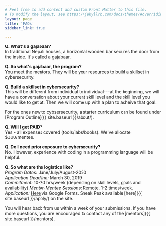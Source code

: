 ```yaml
---
# Feel free to add content and custom Front Matter to this file.
# To modify the layout, see https://jekyllrb.com/docs/themes/#overriding-theme-defaults
layout: page
title: 'FAQs'
sidebar_link: true

---
```


__Q. What's a gajabaar?__   
In traditional Nepali houses, a horizontal wooden bar secures the door from the inside. It's called a gajabaar.

__Q. So what's gajabaar, the program?__  
You meet the mentors. They will be your resources to build a skillset in cybersecurity.

__Q. Build a skillset in cybersecurity?__  
This will be different from individual to individual---at the beginning, we will have a conversation
about your current skill level and the skill level you would like to get at. Then we will 
come up with a plan to acheive that goal. 

For the ones new to cybsersecurity, a starter curriculum can be found under  
[Program Outline]({{ site.baseurl }}/about/).

__Q. Will I get PAID?__  
Yes - all expenses covered (tools/labs/books). We've allocate $300/mentee.

__Q. Do I need prior exposure to cybersecurity?__  
No. However, experience with coding in a programming language will be  helpful.

__Q. So what are the logistics like?__  
*Program Dates:* June/July/August-2020  
*Application Deadline:* March 30, 2019   
*Commitment:* 10-20 hrs/week (depending on skill levels, goals and availability)
*Mentor-Mentee Sessions:* Remote. 1-2 times/week.  
*Application:* [Here]() via Google Forms. Sneak Peak available
[here]({{ site.baseurl }}/apply/) on the site.

You will hear back from us within a week of your submissions. 
If you have more questions, you are encouraged to contact any of the [mentors]({{ site.baseurl }}/mentors).
